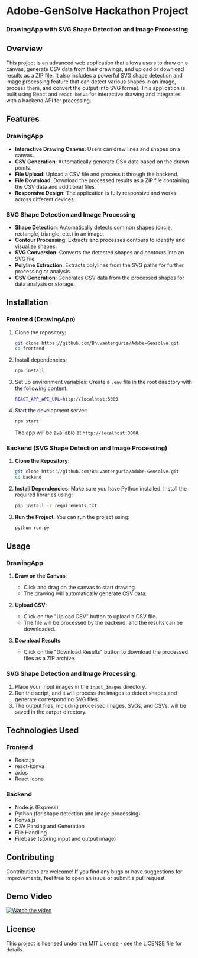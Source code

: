 # Adobe-GenSolve Hackathon Project

### DrawingApp with SVG Shape Detection and Image Processing

## Overview

This project is an advanced web application that allows users to draw on a canvas, generate CSV data from their drawings, and upload or download results as a ZIP file. It also includes a powerful SVG shape detection and image processing feature that can detect various shapes in an image, process them, and convert the output into SVG format. This application is built using React and `react-konva` for interactive drawing and integrates with a backend API for processing.

## Features

### DrawingApp

- **Interactive Drawing Canvas**: Users can draw lines and shapes on a canvas.
- **CSV Generation**: Automatically generate CSV data based on the drawn points.
- **File Upload**: Upload a CSV file and process it through the backend.
- **File Download**: Download the processed results as a ZIP file containing the CSV data and additional files.
- **Responsive Design**: The application is fully responsive and works across different devices.

### SVG Shape Detection and Image Processing

- **Shape Detection**: Automatically detects common shapes (circle, rectangle, triangle, etc.) in an image.
- **Contour Processing**: Extracts and processes contours to identify and visualize shapes.
- **SVG Conversion**: Converts the detected shapes and contours into an SVG file.
- **Polyline Extraction**: Extracts polylines from the SVG paths for further processing or analysis.
- **CSV Generation**: Generates CSV data from the processed shapes for data analysis or storage.

## Installation

### Frontend (DrawingApp)

1. Clone the repository:
   ```bash
   git clone https://github.com/Bhuvantenguria/Adobe-Gensolve.git
   cd frontend
   ```

2. Install dependencies:
   ```bash
   npm install
   ```

3. Set up environment variables:
   Create a `.env` file in the root directory with the following content:
   ```bash
   REACT_APP_API_URL=http://localhost:5000
   ```

4. Start the development server:
   ```bash
   npm start
   ```

   The app will be available at `http://localhost:3000`.

### Backend (SVG Shape Detection and Image Processing)

1. **Clone the Repository**:
   ```bash
   git clone https://github.com/Bhuvantenguria/Adobe-Gensolve.git
   cd backend
   ```

2. **Install Dependencies**:
   Make sure you have Python installed. Install the required libraries using:
   ```bash
   pip install -r requirements.txt
   ```

3. **Run the Project**:
   You can run the project using:
   ```bash
   python run.py
   ```

## Usage

### DrawingApp

1. **Draw on the Canvas**:
   - Click and drag on the canvas to start drawing.
   - The drawing will automatically generate CSV data.

2. **Upload CSV**:
   - Click on the "Upload CSV" button to upload a CSV file.
   - The file will be processed by the backend, and the results can be downloaded.

3. **Download Results**:
   - Click on the "Download Results" button to download the processed files as a ZIP archive.

### SVG Shape Detection and Image Processing

1. Place your input images in the `input_images` directory.
2. Run the script, and it will process the images to detect shapes and generate corresponding SVG files.
3. The output files, including processed images, SVGs, and CSVs, will be saved in the `output` directory.

## Technologies Used

### Frontend

- React.js
- react-konva
- axios
- React Icons

### Backend

- Node.js (Express)
- Python (for shape detection and image processing)
- Konva.js
- CSV Parsing and Generation
- File Handling
- Firebase (storing input and output image)


## Contributing

Contributions are welcome! If you find any bugs or have suggestions for improvements, feel free to open an issue or submit a pull request.

## Demo Video

[![Watch the video](https://img.youtube.com/vi/LS7qxnYSiOU/0.jpg)](https://youtu.be/LS7qxnYSiOU)


## License

This project is licensed under the MIT License - see the [LICENSE](LICENSE) file for details.
